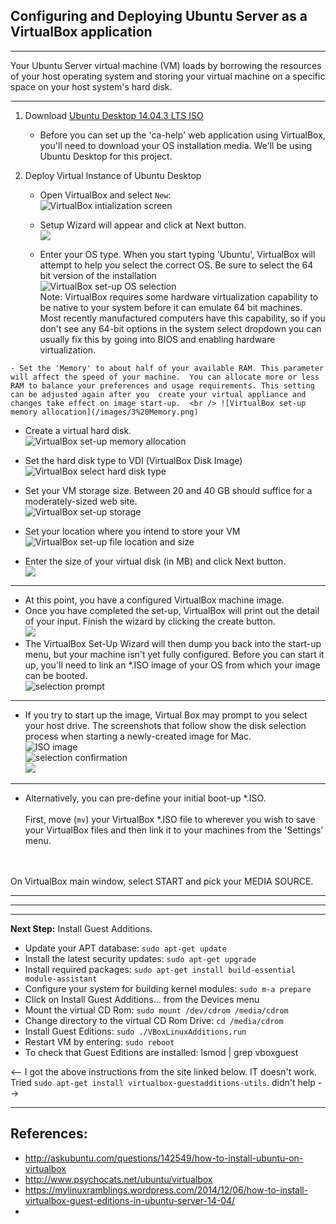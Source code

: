 
## Configuring and Deploying Ubuntu Server as a VirtualBox application


----

Your Ubuntu Server virtual machine (VM) loads by borrowing the resources of your host operating system and storing your virtual machine on a specific space on your host system's hard disk.

----


1. Download [Ubuntu Desktop 14.04.3 LTS ISO](http://www.ubuntu.com/download/desktop)
    - Before you can set up the 'ca-help' web application using VirtualBox, you'll need to download your OS installation media.  We'll be using Ubuntu Desktop for this project. 

2. Deploy Virtual Instance of Ubuntu Desktop

    - Open VirtualBox and select `New`: <br /> ![VirtualBox intialization screen](/images/1%20FirstImage.png)<br />

    - Setup Wizard will appear and click at Next button. <br/> ![](http://i.stack.imgur.com/fl3x4.jpg)

   - Enter your OS type.  When you start typing 'Ubuntu', VirtualBox will attempt to help you select the correct OS.  Be sure to select the 64 bit version of the installation  <br /> ![VirtualBox set-up OS selection](/images/2%20OS.png) <br /> Note: VirtualBox requires some hardware virtualization capability to be native to your system before it can emulate 64 bit machines. Most recently manufactured computers have this capability, so if you don't see any 64-bit options in the system select dropdown you can usually fix this by going into BIOS and enabling hardware virtualization. 

<!-- Operating systems that are not 64 bit do not allow 64 bit installation, preventing the use of the Ubuntu server through Virtual Box. Instead install a 32 bit version of Ubuntu. -->    
   
    - Set the 'Memory' to about half of your available RAM. This parameter will affect the speed of your machine.  You can allocate more or less RAM to balance your preferences and usage requirements. This setting can be adjusted again after you  create your virtual appliance and changes take effect on image start-up.  <br /> ![VirtualBox set-up memory allocation](/images/3%20Memory.png)
    
   - Create a virtual hard disk.<br/>![VirtualBox set-up memory allocation](/images/4%20HDD.png)

   - Set the hard disk type to VDI (VirtualBox Disk Image)<br/> ![VirtualBox select hard disk type](/images/5%20Disk%20File%20Type.png)

   - Set your VM storage size. Between 20 and 40 GB should suffice for a moderately-sized web site. <br /> ![VirtualBox set-up storage](/images/6%20Storage.png)

   - Set your location where you intend to store your VM <br/>  ![VirtualBox set-up file location and size](/images/7%20HDD%20Size.png)

   - Enter the size of your virtual disk (in MB) and click Next button.  <br/> ![](http://i.stack.imgur.com/rnLDr.png)

----

   - At this point, you have a configured VirtualBox machine image.
   - Once you have completed the set-up, VirtualBox will print out the detail of your input.  Finish the wizard by clicking the create button.  <br/> ![](http://i.stack.imgur.com/L7bEX.jpg)
   - The VirtualBox Set-Up Wizard will then dump you back into the start-up menu, but your machine isn't yet fully configured.  Before you can start it up, you'll need to link an *.ISO image of your OS from which your image can be booted. <br /> ![selection prompt](https://raw.githubusercontent.com/src-its/ca-web/master/images/8%20VB%20Start%20.png)

----

-  If you try to start up the image, Virtual Box may prompt to you select your host drive.  The screenshots that follow show the disk selection process when starting a newly-created image for Mac.
<br /> ![ISO image](https://raw.githubusercontent.com/src-its/ca-web/master/images/9%20ISO%20Selection.png)
<br /> ![selection confirmation](https://raw.githubusercontent.com/src-its/ca-web/master/images/10%20ISO%20Location.png)
<br /> ![](https://raw.githubusercontent.com/src-its/ca-web/master/images/11%20ISO%20Start.png)

---

   - Alternatively, you can pre-define your initial boot-up *.ISO. <br/><br/> First, move (`mv`) your VirtualBox *.ISO file to wherever you wish to save your VirtualBox files and then link it to your machines from the 'Settings' menu.
<br/>
<br/>On VirtualBox main window, select START and pick your MEDIA SOURCE.
   

<!-- The original instructions stated to remove your installation `.ISO` from the virtual optical disk drive before restarting the VM. Not sure if this is necessary (or recommended). -->

<!-- We should elaborate on this section with images. -->


---

---

---

**Next Step:** Install Guest Additions.

* Update your APT database:  `sudo apt-get update`
* Install the latest security updates:  `sudo apt-get upgrade`
* Install required packages:  `sudo apt-get install build-essential module-assistant`
* Configure your system for building kernel modules:  `sudo m-a prepare`
* Click on Install Guest Additions… from the Devices menu
* Mount the virtual CD Rom: `sudo mount /dev/cdrom /media/cdrom`
* Change directory to the virtual CD Rom Drive: `cd /media/cdrom`
* Install Guest Editions: `sudo ./VBoxLinuxAdditions.run`
* Restart VM by entering: `sudo reboot`
* To check that Guest Editions are installed: lsmod | grep vboxguest

<-- I got the above instructions from the site linked below.  IT doesn't work. Tried `sudo apt-get install virtualbox-guestadditions-utils`. didn't help -->

---

## References:

* http://askubuntu.com/questions/142549/how-to-install-ubuntu-on-virtualbox
* http://www.psychocats.net/ubuntu/virtualbox
* https://mylinuxramblings.wordpress.com/2014/12/06/how-to-install-virtualbox-guest-editions-in-ubuntu-server-14-04/
* 
<!-- we need to add a complete list of citations on this page-->
